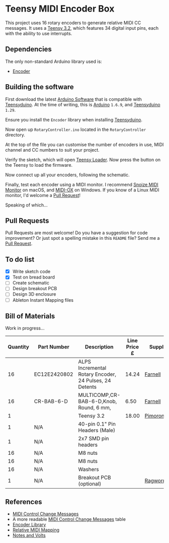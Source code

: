 # Teensy MIDI Encoder Box

This project uses 16 rotary encoders to generate relative MIDI CC messages. It uses a [Teensy 3.2](https://www.pjrc.com/teensy/teensy31.html), which features 34 digital input pins, each with the ability to use interrupts.

## Dependencies

The only non-standard Arduino library used is:

- [Encoder](https://github.com/PaulStoffregen/Encoder)

## Building the software

First download the latest [Arduino Software](https://www.arduino.cc/en/Main/OldSoftwareReleases#previous) that is compatible with [Teensyduino](https://www.pjrc.com/teensy/teensyduino.html). At the time of writing, this is [Arduino](https://www.arduino.cc/en/Main/OldSoftwareReleases#previous) `1.6.9`, and [Teensyduino](https://www.pjrc.com/teensy/teensyduino.html) `1.29`.

Ensure you install the `Encoder` library when installing [Teensyduino](https://www.pjrc.com/teensy/teensyduino.html).

Now open up `RotaryController.ino` located in the `RotaryController` directory.

At the top of the file you can customise the number of encoders in use, MIDI channel and CC numbers to suit your project.

Verify the sketch, which will open [Teensy Loader](https://www.pjrc.com/teensy/loader.html). Now press the button on the Teensy to load the firmware.

Now connect up all your encoders, following the schematic.

Finally, test each encoder using a MIDI monitor. I recommend [Snoize MIDI Monitor](https://www.snoize.com/MIDIMonitor/) on macOS, and [MIDI-OX](http://www.midiox.com) on Windows. If you know of a Linux MIDI monitor, I'd welcome a [Pull Request](https://github.com/squarefrog/teensy-midi-encoder-box/compare)!

Speaking of which...

## Pull Requests

Pull Requests are most welcome! Do you have a suggestion for code improvement? Or just spot a spelling mistake in this `README` file? Send me a [Pull Request](https://github.com/squarefrog/teensy-midi-encoder-box/compare).

## To do list

- [x] Write sketch code
- [x] Test on bread board
- [ ] Create schematic
- [ ] Design breakout PCB
- [ ] Design 3D enclosure
- [ ] Ableton Instant Mapping files

## Bill of Materials

Work in progress...

| Quantity | Part Number  | Description                                             | Line Price £ | Supplier  |
|----------|--------------|---------------------------------------------------------|--------------|---|
| 16       | EC12E2420802 | ALPS Incremental Rotary Encoder, 24 Pulses, 24 Detents  | 14.24        | [Farnell](http://uk.farnell.com/alps/ec12e2420802/encoder-vertical-12mm-24det-24ppr/dp/2065067) |
| 16       | CR-BAB-6-D   | MULTICOMP,CR-BAB-6-D,Knob, Round, 6 mm,                 | 6.50         | [Farnell](http://uk.farnell.com/multicomp/cr-bab-6-d/knob-15-7mm-black-no-line/dp/1441143)  |
| 1        |              | Teensy 3.2                                              | 18.00        | [Pimoroni](https://shop.pimoroni.com/products/teensy-3-1)  |
| 1        | N/A          | 40-pin 0.1" Pin Headers (Male)                          |              |   |
| 1        | N/A          | 2x7 SMD pin headers                                     |              |   |
| 16       | N/A          | M8 nuts                                                 |              |   |
| 16       | N/A          | M8 nuts                                                 |              |   |
| 16       | N/A          | Washers                                                 |              |   |
| 1        | N/A          | Breakout PCB (optional)                                 |              | [Ragworm.eu](http://ragworm.eu) |

## References

- [MIDI Control Change Messages](https://www.midi.org/specifications/item/table-3-control-change-messages-data-bytes-2)
- A more readable [MIDI Control Change Messages](http://nickfever.com/music/midi-cc-list) table
- [Encoder Library](https://www.pjrc.com/teensy/td_libs_Encoder.html)
- [Relative MIDI Mapping](http://tutorials.renoise.com/wiki/MIDI_Mapping)
- [Notes and Volts](http://www.notesandvolts.com)

